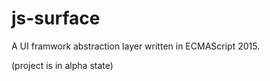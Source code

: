 # js-surface

A UI framwork abstraction layer written in ECMAScript 2015.

(project is in alpha state)
